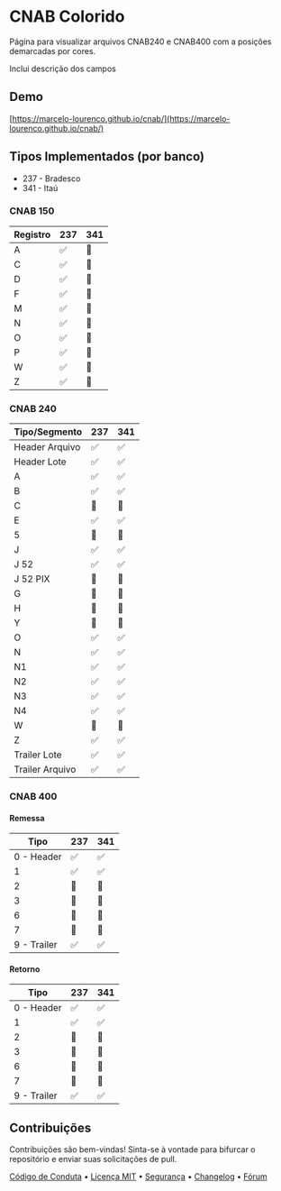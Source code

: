 # CNAB Colorido

Página para visualizar arquivos CNAB240 e CNAB400 com a posições demarcadas por cores.

Inclui descrição dos campos

## Demo

[https://marcelo-lourenco.github.io/cnab/](https://marcelo-lourenco.github.io/cnab/)

## Tipos Implementados (por banco)

- 237 - Bradesco
- 341 - Itaú

### CNAB 150

| Registro | 237 | 341 |
| -------- | --- | --- |
| A        | ✅ | 🔳 |
| C        | ✅ | 🔳 |
| D        | ✅ | 🔳 |
| F        | ✅ | 🔳 |
| M        | ✅ | 🔳 |
| N        | ✅ | 🔳 |
| O        | ✅ | 🔳 |
| P        | ✅ | 🔳 |
| W        | ✅ | 🔳 |
| Z        | ✅ | 🔳 |

### CNAB 240

| Tipo/Segmento   | 237 | 341 |
| --------------- | --- | --- |
| Header Arquivo  | ✅ | ✅ |
| Header Lote     | ✅ | ✅ |
| A               | ✅ | ✅ |
| B               | ✅ | ✅ |
| C               | 🔳 | 🔳 |
| E               | ✅ | ✅ |
| 5               | 🔳 | 🔳 |
| J               | ✅ | ✅ |
| J 52            | ✅ | ✅ |
| J 52 PIX        | 🔳 | 🔳 |
| G               | 🔳 | 🔳 |
| H               | 🔳 | 🔳 |
| Y               | 🔳 | 🔳 |
| O               | ✅ | ✅ |
| N               | ✅ | ✅ |
| N1              | ✅ | ✅ |
| N2              | ✅ | ✅ |
| N3              | ✅ | ✅ |
| N4              | ✅ | ✅ |
| W               | 🔳 | 🔳 |
| Z               | ✅ | ✅ |
| Trailer Lote    | ✅ | ✅ |
| Trailer Arquivo | ✅ | ✅ |

### CNAB 400

#### Remessa

| Tipo        | 237 | 341 |
|------------ | --- | --- |
| 0 - Header  | ✅ | ✅ |
| 1           | ✅ | ✅ |
| 2           | 🔳 | 🔳 |
| 3           | 🔳 | 🔳 |
| 6           | 🔳 | 🔳 |
| 7           | 🔳 | 🔳 |
| 9 - Trailer | ✅ | ✅ |

#### Retorno

| Tipo        | 237 | 341 |
|----------   | --- | --- |
| 0 - Header  | ✅ | ✅ |
| 1           | ✅ | ✅ |
| 2           | 🔳 | 🔳 |
| 3           | 🔳 | 🔳 |
| 6           | 🔳 | 🔳 |
| 7           | 🔳 | 🔳 |
| 9 - Trailer | ✅ | ✅ |

## Contribuições

Contribuições são bem-vindas! Sinta-se à vontade para bifurcar o repositório e enviar suas solicitações de pull.

[Código de Conduta](https://github.com/marcelo-lourenco/cnab?tab=coc-ov-file#readme) • [Licença MIT](https://github.com/marcelo-lourenco/cnab?tab=MIT-1-ov-file#readme) • [Segurança](https://github.com/marcelo-lourenco/cnab/security) • [Changelog](https://github.com/marcelo-lourenco/cnab/blob/master/CHANGELOG.md) • [Fórum](https://github.com/marcelo-lourenco/cnab/discussions)
